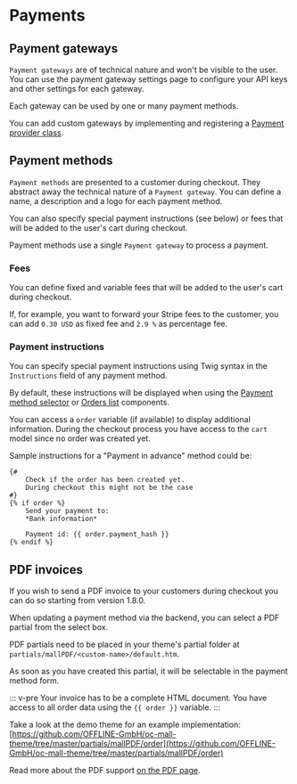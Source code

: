 # Payments



## Payment gateways

`Payment gateways` are of technical nature and won't be visible to the user. You can
use the payment gateway settings page to configure your API keys and other settings for
each gateway.

Each gateway can be used by one or many payment methods.

You can add custom gateways by implementing and registering a
[Payment provider class](/development/core/payment-providers).

 
## Payment methods 

`Payment methods` are presented to a customer during checkout. They abstract 
away the technical nature of a `Payment gateway`. You can define a 
name, a description and a logo for each payment method.

You can also specify special payment instructions (see below) or fees 
that will be added to the user's cart during checkout.
   
Payment methods use a single `Payment gateway` to process a payment.

### Fees    

You can define fixed and variable fees that will be added to the user's cart
during checkout.

If, for example, you want to forward your Stripe fees to the customer, you can
add `0.30 USD` as fixed fee and `2.9 %` as percentage fee.  

### Payment instructions

You can specify special payment instructions using Twig syntax in the `Instructions` field of 
any payment method.

By default, these instructions will be displayed when using the
[Payment method selector](../components/payment-method-selector.md) or 
[Orders list](../components/orders-list.md) components.

You can access a `order` variable (if available) to display additional information. During the checkout
process you have access to the `cart` model since no order was created yet.

Sample instructions for a "Payment in advance" method could be:

```twig
{# 
    Check if the order has been created yet.
    During checkout this might not be the case
#}
{% if order %}
    Send your payment to:
    *Bank information*
    
    Payment id: {{ order.payment_hash }}
{% endif %}
```

## PDF invoices

If you wish to send a PDF invoice to your customers during checkout you can 
do so starting from version 1.8.0. 

When updating a payment method via the backend, you can select a PDF partial 
from the select box.

PDF partials need to be placed in your theme's partial folder at
`partials/mallPDF/<custom-name>/default.htm`.

As soon as you have created this partial, it will be selectable in the payment
method form.

::: v-pre
Your invoice has to be a complete HTML document. You have access to all order
data using the `{{ order }}` variable.
:::

Take a look at the demo theme for an example implementation:
[https://github.com/OFFLINE-GmbH/oc-mall-theme/tree/master/partials/mallPDF/order](https://github.com/OFFLINE-GmbH/oc-mall-theme/tree/master/partials/mallPDF/order)

Read more about the PDF support [on the PDF page](/development/core/pdf).
